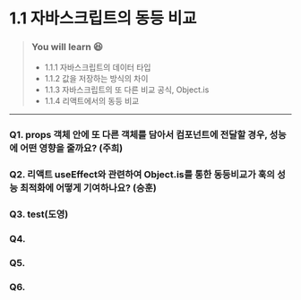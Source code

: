 # 1.1 자바스크립트의 동등 비교

> ### You will learn 😆
>- 1.1.1 자바스크립트의 데이터 타입
>- 1.1.2 값을 저장하는 방식의 차이
>- 1.1.3 자바스크립트의 또 다른 비교 공식, Object.is
>- 1.1.4 리액트에서의 동등 비교

---

### Q1. props 객체 안에 또 다른 객체를 담아서 컴포넌트에 전달할 경우, 성능에 어떤 영향을 줄까요? (주희)
### Q2. 리액트 useEffect와 관련하여 Object.is를 통한 동등비교가 훅의 성능 최적화에 어떻게 기여하나요? (승훈)
### Q3. test(도영)
### Q4. 
### Q5. 
### Q6. 

